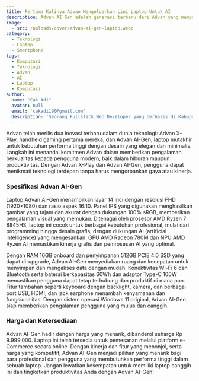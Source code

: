 ```yaml
---
title: Pertama Kalinya Advan Mengeluarkan Lini Laptop Untuk AI
description: Advan AI Gen adalah generasi terbaru dari Advan yang memperkenalkan teknologi kecerdasan buatan terbaru untuk meningkatkan pengalaman pengguna dalam berbagai aspek teknologi, dari performa hingga keamanan. Dibangun dengan inovasi terkini, Advan AI Gen menjanjikan penggunaan yang lebih cerdas dan efisien dalam perangkat Advan terbaru.
image:
  - src: /uploads/cover/advan-ai-gen-laptop.webp
category:
  - Teknologi
  - Laptop
  - Smartphone
tags:
  - Komputasi
  - Teknologi
  - Advan
  - AI
  - Laptop
  - Komputasi
author:
  name: "Cak Adi"
  avatar: null
  email: 'cakadi190@gmail.com'
  description: 'Seorang Fullstack Web Developer yang berbasis di Kabupaten Ngawi yang suka sekali dengan desain dan juga hal yang berbau teknologi.'
---
```


Advan telah merilis dua inovasi terbaru dalam dunia teknologi: Advan X-Play, handheld gaming pertama mereka, dan Advan AI-Gen, laptop mutakhir untuk kebutuhan performa tinggi dengan desain yang elegan dan minimalis. Langkah ini menandai komitmen Advan dalam memberikan pengalaman berkualitas kepada pengguna modern, baik dalam hiburan maupun produktivitas. Dengan Advan X-Play dan Advan AI-Gen, pengguna dapat menikmati teknologi terdepan tanpa harus mengorbankan gaya atau kinerja.

### Spesifikasi Advan AI-Gen

Laptop Advan AI-Gen menampilkan layar 14 inci dengan resolusi FHD (1920×1080) dan rasio aspek 16:10. Panel IPS yang digunakan menghasilkan gambar yang tajam dan akurat dengan dukungan 100% sRGB, memberikan pengalaman visual yang memukau. Ditenagai oleh prosesor AMD Ryzen 7 8845HS, laptop ini cocok untuk berbagai kebutuhan profesional, mulai dari programming hingga desain grafis, dengan dukungan AI (artificial intelligence) yang mengesankan. GPU AMD Radeon 780M dan NPU AMD Ryzen AI memastikan kinerja grafis dan pemrosesan AI yang optimal.

Dengan RAM 16GB onboard dan penyimpanan 512GB PCIE 4.0 SSD yang dapat di-upgrade, Advan AI-Gen menyediakan ruang dan kecepatan untuk menyimpan dan mengakses data dengan mudah. Konektivitas Wi-Fi 6 dan Bluetooth serta baterai berkapasitas 60Wh dan adaptor Type-C 100W memastikan pengguna dapat tetap terhubung dan produktif di mana pun. Fitur tambahan seperti keyboard dengan backlight, kamera, dan berbagai port USB, HDMI, dan jack earphone menambah kenyamanan dan fungsionalitas. Dengan sistem operasi Windows 11 original, Advan AI-Gen siap memberikan pengalaman pengguna yang mulus dan canggih.

### Harga dan Ketersediaan

Advan AI-Gen hadir dengan harga yang menarik, dibanderol seharga Rp 9.999.000. Laptop ini telah tersedia untuk pemesanan melalui platform e-Commerce secara online. Dengan kinerja dan fitur yang menonjol, serta harga yang kompetitif, Advan AI-Gen menjadi pilihan yang menarik bagi para profesional dan pengguna yang membutuhkan performa tinggi dalam sebuah laptop. Jangan lewatkan kesempatan untuk memiliki laptop canggih ini dan tingkatkan produktivitas Anda dengan Advan AI-Gen!
